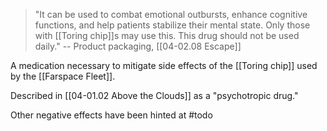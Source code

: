 > "It can be used to combat emotional outbursts, enhance cognitive functions, and help patients stabilize their mental state. Only those with [[Toring chip]]s may use this. This drug should not be used daily."
> -- Product packaging, [[04-02.08 Escape]]

A medication necessary to mitigate side effects of the [[Toring chip]] used by the [[Farspace Fleet]]. 

Described in [[04-01.02 Above the Clouds]] as a "psychotropic drug."

Other negative effects have been hinted at #todo